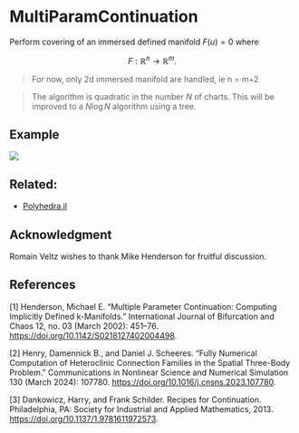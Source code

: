 # MultiParamContinuation

Perform covering of an immersed defined manifold $F(u)=0$ where

$$F:\mathbb R^{n} \to \mathbb R^m. $$

> For now, only 2d immersed manifold are handled, ie n = m+2

> The algorithm is quadratic in the number $N$ of charts. This will be improved to a $N\log N$ algorithm using a tree.

## Example

![](/Users/rveltz/work/prog_gd/julia/dev/MultiParamContinuation/examples/torus.png)

## Related:

- [Polyhedra.jl](https://github.com/JuliaPolyhedra/Polyhedra.jl)

## Acknowledgment

Romain Veltz wishes to thank Mike Henderson for fruitful discussion.

## References

[1] Henderson, Michael E. “Multiple Parameter Continuation: Computing Implicitly Defined k-Manifolds.” International Journal of Bifurcation and Chaos 12, no. 03 (March 2002): 451–76. https://doi.org/10.1142/S0218127402004498.

[2] Henry, Damennick B., and Daniel J. Scheeres. “Fully Numerical Computation of Heteroclinic Connection Families in the Spatial Three-Body Problem.” Communications in Nonlinear Science and Numerical Simulation 130 (March 2024): 107780. https://doi.org/10.1016/j.cnsns.2023.107780.

[3] Dankowicz, Harry, and Frank Schilder. Recipes for Continuation. Philadelphia, PA: Society for Industrial and Applied Mathematics, 2013. https://doi.org/10.1137/1.9781611972573.